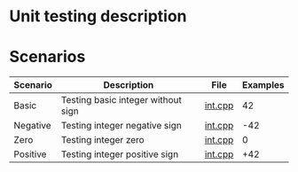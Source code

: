 # Unit testing description

# Scenarios

| Scenario  | Description                           | File                                      | Examples  |
| --------- | ------------------------------------- | ----------------------------------------- | --------- |
| Basic     | Testing basic integer without sign    | [int.cpp](../../../tests/unit/int.cpp)    | 42        |
| Negative  | Testing integer negative sign         | [int.cpp](../../../tests/unit/int.cpp)    | -42       |
| Zero      | Testing integer zero                  | [int.cpp](../../../tests/unit/int.cpp)    | 0         |
| Positive  | Testing integer positive sign         | [int.cpp](../../../tests/unit/int.cpp)    | +42       |
